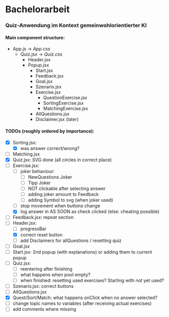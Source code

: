 # Bachelorarbeit

### Quiz-Anwendung im Kontext gemeinwohlorientierter KI

#### Main component structure:

* App.js -> *App.css*
    * Quiz.jsx -> *Quiz.css*
        * Header.jsx
        * Popup.jsx
            * Start.jsx
            * Feedback.jsx 
            * Goal.jsx
            * Szenario.jsx
            * Exercise.jsx
                * QuestionExercise.jsx
                * SortingExercise.jsx
                * MatchingExercise.jsx
            * AllQuestions.jsx
            * Disclaimer.jsx (later)


#### TODOs (roughly ordered by importance):

* [x] Sorting.jsx:
    * [x] was answer correct/wrong?
* [ ] Matching.jsx
* [x] Quiz.jsx: SVG done (all circles in correct place)
* [ ] Exercise.jsx: 
    * [ ] joker behaviour:
        * [ ] NewQuestions Joker
        * [ ] Tipp Joker
        * [ ] NOT clickable after selecting answer
        * [ ] adding joker amount to Feedback
        * [ ] adding Symbol to svg (when joker used)
    * [ ] stop movement when buttons change
    * [x] log answer in AS SOON as check clicked (else: cheating possible)
* [ ] Feedback.jsx: repeat section
* [ ] Header.jsx:
    * [ ] progressBar
    * [x] correct reset button
    * [ ] add Disclaimers for allQuestions / resetting quiz
* [ ] Goal.jsx
* [ ] Start.jsx: 2nd popup (with explanations) or adding them to current popup
* [ ] Quiz.jsx: 
    * [ ] reentering after finishing
    * [ ] what happens when pool empty?
    * [ ] when finished: resetting used exercises? Starting with not yet used?
* [ ] Szenario.jsx: correct buttons
* [ ] AllQuestions.jsx
* [x] Quest/Sort/Match: what happens onClick when no answer selected?
* [ ] change topic names to variables (after receiving actual exercises)
* [ ] add comments where missing
